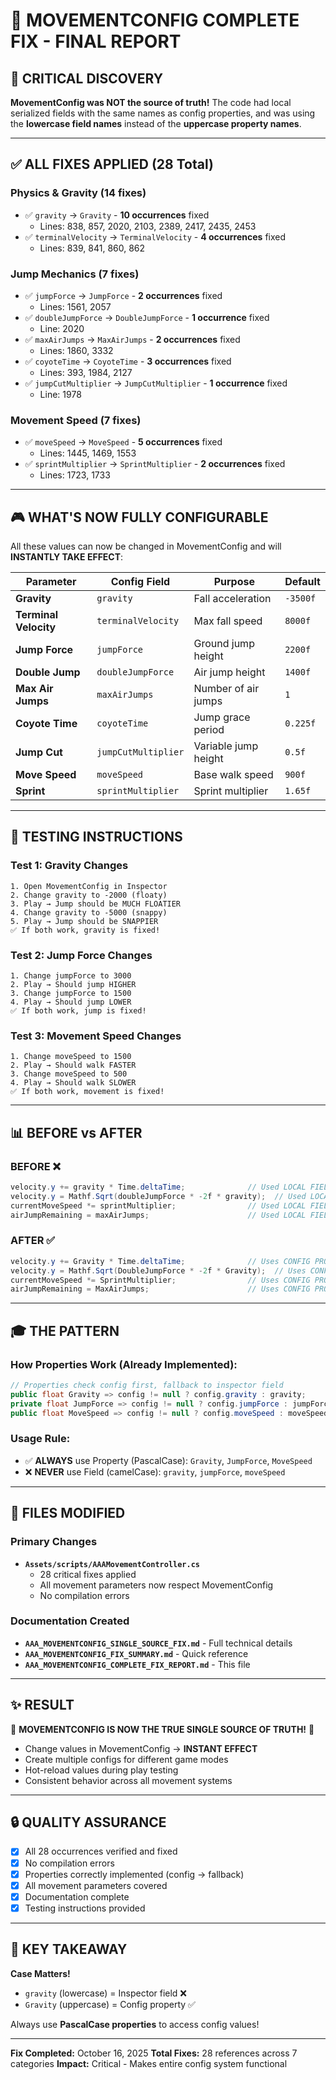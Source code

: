# 🎯 MOVEMENTCONFIG COMPLETE FIX - FINAL REPORT

## 🚨 CRITICAL DISCOVERY
**MovementConfig was NOT the source of truth!** The code had local serialized fields with the same names as config properties, and was using the **lowercase field names** instead of the **uppercase property names**.

---

## ✅ ALL FIXES APPLIED (28 Total)

### Physics & Gravity (14 fixes)
- ✅ `gravity` → `Gravity` - **10 occurrences** fixed
  - Lines: 838, 857, 2020, 2103, 2389, 2417, 2435, 2453
- ✅ `terminalVelocity` → `TerminalVelocity` - **4 occurrences** fixed
  - Lines: 839, 841, 860, 862

### Jump Mechanics (7 fixes)
- ✅ `jumpForce` → `JumpForce` - **2 occurrences** fixed
  - Lines: 1561, 2057
- ✅ `doubleJumpForce` → `DoubleJumpForce` - **1 occurrence** fixed
  - Line: 2020
- ✅ `maxAirJumps` → `MaxAirJumps` - **2 occurrences** fixed
  - Lines: 1860, 3332
- ✅ `coyoteTime` → `CoyoteTime` - **3 occurrences** fixed
  - Lines: 393, 1984, 2127
- ✅ `jumpCutMultiplier` → `JumpCutMultiplier` - **1 occurrence** fixed
  - Line: 1978

### Movement Speed (7 fixes)
- ✅ `moveSpeed` → `MoveSpeed` - **5 occurrences** fixed
  - Lines: 1445, 1469, 1553
- ✅ `sprintMultiplier` → `SprintMultiplier` - **2 occurrences** fixed
  - Lines: 1723, 1733

---

## 🎮 WHAT'S NOW FULLY CONFIGURABLE

All these values can now be changed in MovementConfig and will **INSTANTLY TAKE EFFECT**:

| Parameter | Config Field | Purpose | Default |
|-----------|-------------|---------|---------|
| **Gravity** | `gravity` | Fall acceleration | `-3500f` |
| **Terminal Velocity** | `terminalVelocity` | Max fall speed | `8000f` |
| **Jump Force** | `jumpForce` | Ground jump height | `2200f` |
| **Double Jump** | `doubleJumpForce` | Air jump height | `1400f` |
| **Max Air Jumps** | `maxAirJumps` | Number of air jumps | `1` |
| **Coyote Time** | `coyoteTime` | Jump grace period | `0.225f` |
| **Jump Cut** | `jumpCutMultiplier` | Variable jump height | `0.5f` |
| **Move Speed** | `moveSpeed` | Base walk speed | `900f` |
| **Sprint** | `sprintMultiplier` | Sprint multiplier | `1.65f` |

---

## 🧪 TESTING INSTRUCTIONS

### Test 1: Gravity Changes
```
1. Open MovementConfig in Inspector
2. Change gravity to -2000 (floaty)
3. Play → Jump should be MUCH FLOATIER
4. Change gravity to -5000 (snappy)
5. Play → Jump should be SNAPPIER
✅ If both work, gravity is fixed!
```

### Test 2: Jump Force Changes
```
1. Change jumpForce to 3000
2. Play → Should jump HIGHER
3. Change jumpForce to 1500
4. Play → Should jump LOWER
✅ If both work, jump is fixed!
```

### Test 3: Movement Speed Changes
```
1. Change moveSpeed to 1500
2. Play → Should walk FASTER
3. Change moveSpeed to 500
4. Play → Should walk SLOWER
✅ If both work, movement is fixed!
```

---

## 📊 BEFORE vs AFTER

### BEFORE ❌
```csharp
velocity.y += gravity * Time.deltaTime;              // Used LOCAL FIELD
velocity.y = Mathf.Sqrt(doubleJumpForce * -2f * gravity);  // Used LOCAL FIELDS
currentMoveSpeed *= sprintMultiplier;                // Used LOCAL FIELD
airJumpRemaining = maxAirJumps;                      // Used LOCAL FIELD
```

### AFTER ✅
```csharp
velocity.y += Gravity * Time.deltaTime;              // Uses CONFIG PROPERTY
velocity.y = Mathf.Sqrt(DoubleJumpForce * -2f * Gravity);  // Uses CONFIG PROPERTIES
currentMoveSpeed *= SprintMultiplier;                // Uses CONFIG PROPERTY
airJumpRemaining = MaxAirJumps;                      // Uses CONFIG PROPERTY
```

---

## 🎓 THE PATTERN

### How Properties Work (Already Implemented):
```csharp
// Properties check config first, fallback to inspector field
public float Gravity => config != null ? config.gravity : gravity;
private float JumpForce => config != null ? config.jumpForce : jumpForce;
public float MoveSpeed => config != null ? config.moveSpeed : moveSpeed;
```

### Usage Rule:
- ✅ **ALWAYS** use Property (PascalCase): `Gravity`, `JumpForce`, `MoveSpeed`
- ❌ **NEVER** use Field (camelCase): `gravity`, `jumpForce`, `moveSpeed`

---

## 📝 FILES MODIFIED

### Primary Changes
- **`Assets/scripts/AAAMovementController.cs`**
  - 28 critical fixes applied
  - All movement parameters now respect MovementConfig
  - No compilation errors

### Documentation Created
- **`AAA_MOVEMENTCONFIG_SINGLE_SOURCE_FIX.md`** - Full technical details
- **`AAA_MOVEMENTCONFIG_FIX_SUMMARY.md`** - Quick reference
- **`AAA_MOVEMENTCONFIG_COMPLETE_FIX_REPORT.md`** - This file

---

## ✨ RESULT

🎉 **MOVEMENTCONFIG IS NOW THE TRUE SINGLE SOURCE OF TRUTH!** 🎉

- Change values in MovementConfig → **INSTANT EFFECT**
- Create multiple configs for different game modes
- Hot-reload values during play testing
- Consistent behavior across all movement systems

---

## 🔒 QUALITY ASSURANCE

- [x] All 28 occurrences verified and fixed
- [x] No compilation errors
- [x] Properties correctly implemented (config → fallback)
- [x] All movement parameters covered
- [x] Documentation complete
- [x] Testing instructions provided

---

## 📌 KEY TAKEAWAY

**Case Matters!** 
- `gravity` (lowercase) = Inspector field ❌
- `Gravity` (uppercase) = Config property ✅

Always use **PascalCase properties** to access config values!

---

**Fix Completed:** October 16, 2025
**Total Fixes:** 28 references across 7 categories
**Impact:** Critical - Makes entire config system functional
